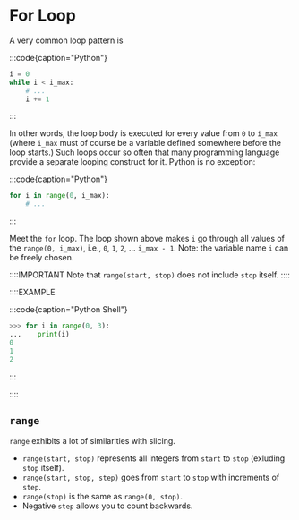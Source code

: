 # For Loop

A very common loop pattern is

:::code{caption="Python"}

```python
i = 0
while i < i_max:
    # ...
    i += 1
```

:::

In other words, the loop body is executed for every value from `0` to `i_max` (where `i_max` must of course be a variable defined somewhere before the loop starts.)
Such loops occur so often that many programming language provide a separate looping construct for it.
Python is no exception:

:::code{caption="Python"}

```python
for i in range(0, i_max):
    # ...
```

:::

Meet the `for` loop.
The loop shown above makes `i` go through all values of the `range(0, i_max)`, i.e., `0`, `1`, `2`, &hellip; `i_max - 1`.
Note: the variable name `i` can be freely chosen.

::::IMPORTANT
Note that `range(start, stop)` does not include `stop` itself.
::::

::::EXAMPLE

:::code{caption="Python Shell"}

```python
>>> for i in range(0, 3):
...    print(i)
0
1
2
```

:::

::::

## `range`

`range` exhibits a lot of similarities with slicing.

* `range(start, stop)` represents all integers from `start` to `stop` (exluding `stop` itself).
* `range(start, stop, step)` goes from `start` to `stop` with increments of `step`.
* `range(stop)` is the same as `range(0, stop)`.
* Negative `step` allows you to count backwards.
